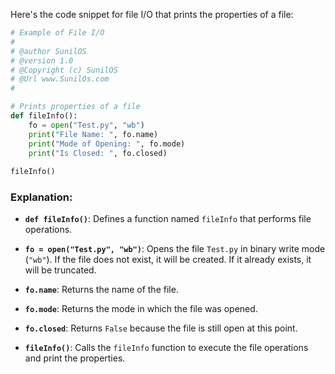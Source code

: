 Here's the code snippet for file I/O that prints the properties of a file:

```python
# Example of File I/O
#
# @author SunilOS  
# @version 1.0
# @Copyright (c) SunilOS  
# @Url www.SunilOs.com
#

# Prints properties of a file
def fileInfo():
    fo = open("Test.py", "wb") 
    print("File Name: ", fo.name)
    print("Mode of Opening: ", fo.mode)
    print("Is Closed: ", fo.closed)
    
fileInfo()
```

### Explanation:
- **`def fileInfo()`**: Defines a function named `fileInfo` that performs file operations.

- **`fo = open("Test.py", "wb")`**: Opens the file `Test.py` in binary write mode (`"wb"`). If the file does not exist, it will be created. If it already exists, it will be truncated.

- **`fo.name`**: Returns the name of the file.

- **`fo.mode`**: Returns the mode in which the file was opened.

- **`fo.closed`**: Returns `False` because the file is still open at this point.

- **`fileInfo()`**: Calls the `fileInfo` function to execute the file operations and print the properties.
